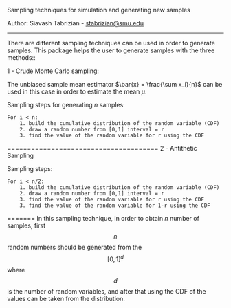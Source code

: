 
Sampling techniques for simulation and generating new samples

Author: Siavash Tabrizian - stabrizian@smu.edu

---------
There are different sampling techniques can be used in order to generate samples. This package helps 
the user to generate samples with the three methods::

1 - Crude Monte Carlo sampling:

The unbiased sample mean estimator $\bar{x} = \frac{\sum x_i}{n}$ can be used in this case in order to estimate the mean $\mu$.

Sampling steps for generating $n$ samples:

~~~
For i < n:
	1. build the cumulative distribution of the random variable (CDF)
	2. draw a random number from [0,1] interval = r
	3. find the value of the random variable for r using the CDF
~~~

======================================
2 - Antithetic Sampling 

Sampling steps:

~~~
For i < n/2:
	1. build the cumulative distribution of the random variable (CDF)
	2. draw a random number from [0,1] interval = r
	3. find the value of the random variable for r using the CDF
	3. find the value of the random variable for 1-r using the CDF
~~~

=======
In this sampling technique, in order to obtain $n$ number of samples, first $$n$$ random numbers should 
be generated from the $$\big[0,1\big]^d$$ where $$d$$ is the number of random variables, and after that 
using the CDF of the values can be taken from the distribution. 

